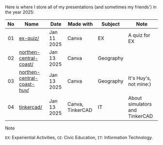 Here is where I store all of my presentations (and sometimes my friends') in the year 2025:

| No  | Name                                                        | Date        | Made with     | Subject     | Note                            |
| :-: | ----------------------------------------------------------- | ----------- | ------------- | ----------- | ------------------------------- |
| 01  | [ex-quiz/](./2025/ex-quiz)                                  | Jan 11 2025 | Canva         | EX          | A quiz for EX                   |
| 02  | [northen-central-coast/](./2025/northen-central-coast)      | Jan 13 2025 | Canva         | Geography   |                                 |
| 03  |[northen-central-coast-huy/](./2025/northen-central-coast-huy)|Jan 13 2025 | Canva         | Geography   | It's Huy's, not mine:)          |
| 04  | [tinkercad/](./2025/tinkercad)                              |Jan 13 2025  |Canva, TinkerCAD| IT         | About simulators and TinkerCAD  |

> [!NOTE]
> `EX`: Experiential Activities, `CE`: Civic Education, `IT`: Information Technology.
